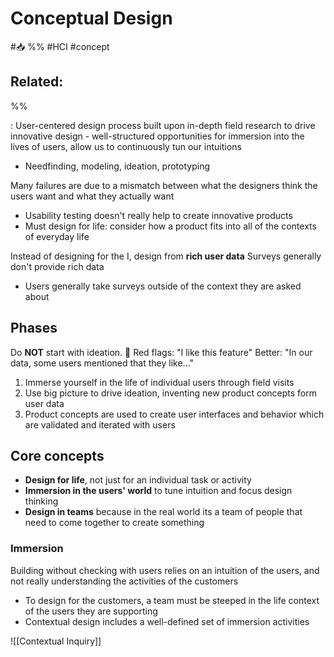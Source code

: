 # Conceptual Design
#📥 
%%
#HCI 
#concept

**Related:**
-  

%%

: User-centered design process built upon in-depth field research to drive innovative design - well-structured opportunities for immersion into the lives of users, allow us to continuously tun our intuitions
- Needfinding, modeling, ideation, prototyping

Many failures are due to a mismatch between what the designers think the users want and what they actually want 

- Usability testing doesn't really help to create innovative products 
- Must design for life: consider how a product fits into all of the contexts of everyday life

Instead of designing for the I, design from **rich user data**
Surveys generally don't provide rich data
- Users generally take surveys outside of the context they are asked about

## Phases
Do **NOT** start with ideation. 🚩 Red flags: "I like this feature"
Better: "In our data, some users mentioned that they like..."

1. Immerse yourself in the life of individual users through field visits
2. Use big picture to drive ideation, inventing new product concepts form user data
3. Product concepts are used to create user interfaces and behavior which are validated and iterated with users

## Core concepts
- **Design for life**, not just for an individual task or activity
- **Immersion in the users' world** to tune intuition and focus design thinking
- **Design in teams** because in the real world its a team of people that need to come together to create something

### Immersion
Building without checking with users relies on an intuition of the users, and not really understanding the activities of the customers
- To design for the customers, a team must be steeped in the life context of the users they are supporting
- Contextual design includes a well-defined set of immersion activities 

![[Contextual Inquiry]]


